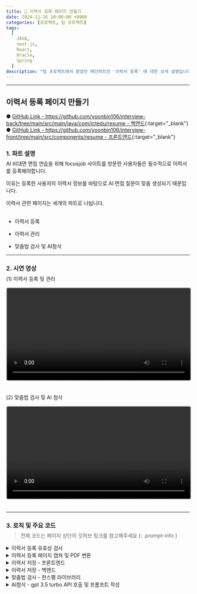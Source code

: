 ```yaml
---
title: 📝 이력서 등록 페이지 만들기
date: 2024-11-26 10:00:00 +0900
categories: [프로젝트, 팀 프로젝트]
tags:
  [
    JAVA,
    next.js,
    React,
    Oracle,
    Spring
  ]
description: "팀 프로젝트에서 맡았던 메인파트인 '이력서 등록' 에 대한 상세 설명입니다."
---
```


---


## <span class="centered-title">**이력서 등록 페이지 만들기**</span>

● [GitHub Link - https://github.com/yoonbin106/interview-back/tree/main/src/main/java/com/ictedu/resume - 백엔드](https://github.com/yoonbin106/interview-back/tree/main/src/main/java/com/ictedu/resume){:target="_blank"}
● [GitHub Link - https://github.com/yoonbin106/interview-front/tree/main/src/components/resume - 프론트엔드](https://github.com/yoonbin106/interview-front/tree/main/src/components/resume){:target="_blank"}

### <span class="larger-text" style="display: block; margin-bottom:-10px;">1. **파트 설명**</span>

AI 비대면 면접 연습을 위해 focusjob 사이트를 방문한 사용자들은 <span class="emphasize">필수적으로 이력서를 등록</span>해야합니다.

이유는 등록한 사용자의 <span class="emphasize">이력서 정보를 바탕으로 AI 면접 질문이 맞춤 생성</span>되기 때문입니다.

이력서 관련 페이지는 세개의 파트로 나뉩니다.

- <span class="little-title" style="display: block; margin-top:30px;">이력서 등록</span>

- <span class="little-title">이력서 관리</span>

- <span class="little-title">맞춤법 검사 및 AI첨삭</span>

---

### <span class="larger-text" style="display: block; margin-bottom:-10px;">2. **시연 영상**</span>

<span class="little-title">(1) 이력서 등록 및 관리</span>

<video controls style="width: 100%; max-width: 700px; margin-bottom: 20px; border: 2px solid #cccccc; border-radius: 5px;">
  <source src="{{ '/assets/video/이력서등록시연.mp4' | relative_url }}" type="video/mp4">
</video>

<span class="little-title">(2) 맞춤법 검사 및 AI 첨삭</span>

<video controls style="width: 100%; max-width: 700px; margin-bottom: 20px; border: 2px solid #cccccc; border-radius: 5px;">
  <source src="{{ '/assets/video/AI첨삭시연.mp4' | relative_url }}" type="video/mp4">
</video>

---

### <span class="larger-text" style="display: block; margin-bottom:-10px;">3. **로직 및 주요 코드**</span>

> 전체 코드는 페이지 상단의 깃허브 링크를 참고해주세요
{: .prompt-info }

<details>
<summary class="custom-summary">이력서 등록 유효성 검사</summary>
<div class = "toggle-content">
<pre class = "code-box">
<code class = "language-javascript">
  // 1. 이력서 제목 유효성 검사
  if (formData.resume_title.trim() === &#39;&#39;) {
    setShowTitleError(true);
    if (!hasError) {
      firstErrorField = () =&gt; window.scrollTo(0, 0); // 이력서 제목으로 스크롤
    }
    hasError = true;
  }

  // 2. 인적사항 섹션 유효성 검사

  // 프로필 이미지
  if (!profileImage) {
    setProfileImageError(true);
    if (!hasError) {
      firstErrorField = () =&gt; sectionsRef.personalInfo.current.scrollIntoView({ behavior: &#39;smooth&#39; });
    }
    hasError = true;
  }

  // 성별
  if (!formData.gender || ![&#39;male&#39;, &#39;female&#39;, &#39;other&#39;].includes(formData.gender)) {
    setGenderError(true);
    if (!hasError) {
      firstErrorField = () =&gt; sectionsRef.personalInfo.current.scrollIntoView({ behavior: &#39;smooth&#39; });
    }
    hasError = true;
  }

  // 상세주소
  if (specificAddress.trim() === &#39;&#39;) {
    setPostcodeError(true);
    if (!hasError) {
      firstErrorField = () =&gt; sectionsRef.address.current.scrollIntoView({ behavior: &#39;smooth&#39; });
    }
    hasError = true;
  }

  // 3. 자기소개
  if (selfIntroduction.trim() === &#39;&#39;) {
    setShowSelfIntroError(true);
    if (!hasError) {
      firstErrorField = () =&gt; sectionsRef.selfIntroduction.current.scrollIntoView({ behavior: &#39;smooth&#39; });
    }
    hasError = true;
  }

  // 4. 지원동기
  if (motivation.trim() === &#39;&#39;) {
    setShowMotivationError(true);
    if (!hasError) {
      firstErrorField = () =&gt; sectionsRef.motivation.current.scrollIntoView({ behavior: &#39;smooth&#39; });
    }
    hasError = true;
  }

  // 5. 학력 섹션 유효성 검사
  const newEducationErrors = educationErrors.map((error) =&gt; ({ ...error })); // 깊은 복사
  educationFields.forEach((field, index) =&gt; {
      let fieldHasError = false;

      // 학교명
      if (field.school_name.trim() === &#39;&#39;) {
          if (!newEducationErrors[index]) newEducationErrors[index] = {}; // 초기화
          newEducationErrors[index].school_name = true;
          fieldHasError = true;
      }

      // 전공
      if (field.major.trim() === &#39;&#39;) {
          if (!newEducationErrors[index]) newEducationErrors[index] = {}; // 초기화
          newEducationErrors[index].major = true;
          fieldHasError = true;
      }

      // 입학
      if (field.start_date === &#39;&#39;) {
          if (!newEducationErrors[index]) newEducationErrors[index] = {}; // 초기화
          newEducationErrors[index].start_date = true;
          fieldHasError = true;
      }

      // 졸업
      if (field.end_date === &#39;&#39;) {
          if (!newEducationErrors[index]) newEducationErrors[index] = {}; // 초기화
          newEducationErrors[index].end_date = true;
          fieldHasError = true;
      }

      // 졸업구분
      if (field.graduation_status === &#39;&#39;) {
          if (!newEducationErrors[index]) newEducationErrors[index] = {}; // 초기화
          newEducationErrors[index].graduation_status = true;
          fieldHasError = true;
      }

      // 6. 희망 근무조건 섹션 유효성 검사

      // 첫 번째 오류 필드로 스크롤 이동 설정
      if (fieldHasError && !hasError) {
          firstErrorField = () =&gt; sectionsRef.education.current.scrollIntoView({ behavior: &#39;smooth&#39; });
          hasError = true;
      }
  });

  setEducationErrors(newEducationErrors);

  // 첫 번째 에러 필드로 스크롤
  if (firstErrorField) {
    firstErrorField();
  }

  // 에러가 있으면 종료
  if (hasError) return;

  checkAndSetExemptions();
  setModalContent(&#39;작성 내용은 PDF 파일로 저장됩니다&lt;br/&gt;이력서를 저장하시겠습니까?&#39;);
  setIsModalOpen(true);
</code>

</pre>
</div>
</details>

<details>
<summary class="custom-summary">이력서 등록 페이지 캡쳐 및 PDF 변환</summary>
<div class = "toggle-content">
<pre class = "code-box">
<code class = "language-javascript">
const generatePDF = async () =&gt; {
  const buttons = document.querySelectorAll(&#39;button&#39;);
  buttons.forEach(button =&gt; button.style.display = &#39;none&#39;);
  const content = document.getElementById(&#39;resume-content&#39;);
  const canvas = await html2canvas(content, { 
    scale: 2,
    useCORS: true,
    scrollX: 0,
    scrollY: 0,
  });
  
  const imgData = canvas.toDataURL(&#39;image/png&#39;);
  const pdf = new jsPDF(&#39;p&#39;, &#39;mm&#39;, &#39;a4&#39;, true);
  const imgWidth = 207;
  const pageHeight = 295;
  const imgHeight = (canvas.height * imgWidth) / canvas.width;
  let heightLeft = imgHeight;
  let position = 0;
  
  pdf.addImage(imgData, &#39;PNG&#39;, 0, position, imgWidth, imgHeight);
  heightLeft -= pageHeight;
  
  while (heightLeft &gt;= 0) {
      position = heightLeft - imgHeight;
      pdf.addPage();
      pdf.addImage(imgData, &#39;PNG&#39;, 0, position, imgWidth, imgHeight);
      heightLeft -= pageHeight;
  }
  const pdfBlob = pdf.output(&#39;blob&#39;);
  buttons.forEach(button =&gt; button.style.display = &#39;&#39;);
  return pdfBlob;
};
</code>
</pre>
</div>
</details>

<details>
<summary class="custom-summary">이력서 저장 - 프론트엔드</summary>
<div class = "toggle-content">
<pre class = "code-box">
<code class = "language-javascript">
  const confirmAction = async () =&gt; {
    if (modalContent === &#39;작성 내용은 PDF 파일로 저장됩니다&lt;br/&gt;이력서를 저장하시겠습니까?&#39;) {
        try {
            setLoadingSave(true); // 저장 시작 시 로딩 모달 표시
            const pdfData = await generatePDF();
            const formDataToSend = new FormData();
            formDataToSend.append(&#39;file&#39;, new Blob([pdfData], { type: &#39;application/pdf&#39; }), `${formData.resume_title}.pdf`); // 제목을 파일 이름으로 설정
            formDataToSend.append(&#39;title&#39;, formData.resume_title);
            formDataToSend.append(&#39;email&#39;, formData.email);
            formDataToSend.append(&#39;desired_company&#39;, formData.desired_company); 

            const uploadResponse = await axios.post(&#39;http://localhost:8080/api/resume/upload&#39;, formDataToSend, {
                headers: {
                    &#39;Content-Type&#39;: &#39;multipart/form-data&#39;,
                },
            });

            const resumeId = uploadResponse.data.resumeId;

            await axios.post(&#39;http://localhost:8080/api/resume/proofread/save&#39;, {
                resumeId: resumeId,
                selfIntroduction: selfIntroduction,
                motivation: motivation
            });
            
            const keywordResponse = await axios.post(&#39;http://localhost:8080/api/resume/update-keywords&#39;, {
                resumeId: resumeId,
                selfIntroduction: selfIntroduction,
                motivation:motivation
            });

            setIsModalOpen(false);
            setIsConfirmationOpen(true);
        } catch (error) {
            console.error(&#39;에러 발생:&#39;, error);
        } finally {
            setLoadingSave(false);
        }
    } else {
        setIsModalOpen(false);
        router.push(&#39;/resume/resumeList&#39;);
    }
};
</code>

</pre>
</div>
</details>

<details>
<summary class="custom-summary">이력서 저장 - 백엔드</summary>
<div class = "toggle-content">
<pre class = "code-box">
<code class = "language-java">
ResumeService.java

@Service
public class ResumeService {

    @Autowired
    private ResumeRepository resumeRepository;

    @Autowired
    private ResumeProofreadRepository proofreadRepository;
    
    @Autowired
    private ExtractKeywordsService extractKeywordsService;
    
    @Autowired
    private UserService userService;
    
    @Transactional
    public ResumeEntity saveResume(MultipartFile file, String title, String desiredCompany, User user) throws IOException {
        ResumeEntity resumeEntity = ResumeEntity.builder()
                .resumePdf(file.getBytes())
                .title(title)
                .desiredCompany(desiredCompany) // 입사 희망 기업명 설정
                .user(user)
                .createdDate(LocalDateTime.now())
                .build();
        return resumeRepository.save(resumeEntity);  // 저장된 ResumeEntity를 반환
    }
    
    @Transactional
    public void saveProofread(ResumeEntity resume, String selfIntroduction, String motivation) {
        ResumeProofreadEntity proofreadEntity = ResumeProofreadEntity.builder()
                .resume(resume)
                .selfIntroduction(selfIntroduction)
                .motivation(motivation)
                .build();
        proofreadRepository.save(proofreadEntity);
    }
    
    public List&lt;ResumeEntity&gt; findResumesByUser(User user) {
        return resumeRepository.findByUser(user);
    }

    public Optional&lt;ResumeEntity&gt; findResumeById(Long resumeId) {
        return resumeRepository.findById(resumeId);
    }

    @Transactional
    public void deleteResume(Long resumeId) {
        Optional&lt;ResumeEntity&gt; resumeOpt = resumeRepository.findById(resumeId);
        if (resumeOpt.isPresent()) {
            ResumeEntity resume = resumeOpt.get();
            proofreadRepository.deleteByResume(resume);
            resumeRepository.delete(resume);
        }
    }

    
    public Optional&lt;ResumeProofreadEntity&gt; getProofreadByResume(ResumeEntity resume) {
        return proofreadRepository.findByResume(resume);
    }
    public Optional&lt;ResumeProofreadEntity&gt; getProofreadByResumeId(Long resumeId) {
        return proofreadRepository.findByResume_ResumeId(resumeId);
    }
    
    @Transactional
    public void updateKeywords(Long resumeId, String selfIntroduction, String motivation) throws IOException {
        Optional&lt;ResumeEntity&gt; resumeOpt = resumeRepository.findById(resumeId);
        if (resumeOpt.isPresent()) {
            ResumeEntity resume = resumeOpt.get();
            
            String[] keywordsSelfIntroduction = extractKeywordsService.extractKeywords(selfIntroduction);
            String[] keywordsMotivation = extractKeywordsService.extractKeywords(motivation);
            
            resume.setKeywordsSelfIntroduction(String.join(&quot;, &quot;, keywordsSelfIntroduction));
            resume.setKeywordsMotivation(String.join(&quot;, &quot;, keywordsMotivation));
            resumeRepository.save(resume);
        }
    }
}
</code>
</pre>

<pre class = "code-box" style="margin-top:30px;">
<code class = "language-java">
ResumeController.java

@RestController
@RequestMapping(&quot;/api/resume&quot;)
@CrossOrigin(origins = &quot;http://localhost:3000&quot;)
public class ResumeController {

    @Autowired
    private ResumeService resumeService;

    @Autowired
    private UserService userService;
    
    @Autowired
    private ResumeProofreadRepository resumeProofreadRepository;

    @PostMapping(&quot;/upload&quot;)
    public ResponseEntity&lt;?&gt; uploadResume(@RequestParam(&quot;email&quot;) String email,
                                          @RequestParam(&quot;file&quot;) MultipartFile file,
                                          @RequestParam(&quot;title&quot;) String title,
                                          @RequestParam(&quot;desired_company&quot;) String desiredCompany) { // 원하는 기업명 추가
        try {
            Optional&lt;User&gt; user = userService.findByEmail(email);
            if (user.isPresent()) {
                ResumeEntity savedResume = resumeService.saveResume(file, title, desiredCompany, user.get());
                return ResponseEntity.ok(Map.of(&quot;message&quot;, &quot;이력서가 성공적으로 업로드되었습니다.&quot;, &quot;resumeId&quot;, savedResume.getResumeId()));
            } else {
                return ResponseEntity.status(HttpStatus.NOT_FOUND).body(&quot;사용자를 찾을 수 없습니다.&quot;);
            }
        } catch (Exception e) {
            return ResponseEntity.status(HttpStatus.INTERNAL_SERVER_ERROR).body(&quot;이력서 업로드 중 오류 발생.&quot;);
        }
    }

    @GetMapping(&quot;/user-resumes&quot;)
    public ResponseEntity&lt;?&gt; getUserResumes(@RequestParam(&quot;email&quot;) String email) {
        Optional&lt;User&gt; user = userService.findByEmail(email);
        if (user.isPresent()) {
            List&lt;ResumeEntity&gt; resumes = resumeService.findResumesByUser(user.get());
            return ResponseEntity.ok(resumes);
        } else {
            return ResponseEntity.status(HttpStatus.NOT_FOUND).body(&quot;사용자를 찾을 수 없습니다.&quot;);
        }
    }

    @GetMapping(&quot;/download/{resumeId}&quot;)
    public ResponseEntity&lt;?&gt; downloadResume(@PathVariable Long resumeId) throws UnsupportedEncodingException {
        Optional&lt;ResumeEntity&gt; resume = resumeService.findResumeById(resumeId);
        if (resume.isPresent()) {
            ResumeEntity resumeEntity = resume.get();
            String resumeTitle = resumeEntity.getTitle().replaceAll(&quot;[^a-zA-Z0-9가-힣]&quot;, &quot;_&quot;) + &quot;.pdf&quot;;  // 제목에서 특수문자를 _로 대체하고 확장자 추가

            // UTF-8로 인코딩된 파일 이름을 지원하기 위해 filename* 사용
            String encodedFilename = URLEncoder.encode(resumeTitle, StandardCharsets.UTF_8.toString()).replace(&quot;+&quot;, &quot;%20&quot;);
            
            ResponseEntity.BodyBuilder responseBuilder = ResponseEntity.ok()
                .header(HttpHeaders.CONTENT_DISPOSITION, &quot;attachment; filename*=UTF-8''&quot; + encodedFilename)
                .header(HttpHeaders.CONTENT_TYPE, &quot;application/pdf&quot;);  // MIME 타입 설정

            return responseBuilder.body(resumeEntity.getResumePdf());
        } else {
            return ResponseEntity.status(HttpStatus.NOT_FOUND).body(&quot;이력서를 찾을 수 없습니다.&quot;);
        }
    }

    @DeleteMapping(&quot;/delete/{resumeId}&quot;)
    public ResponseEntity&lt;?&gt; deleteResume(@PathVariable Long resumeId) {
        try {
            resumeService.deleteResume(resumeId);
            return ResponseEntity.ok(&quot;이력서가 성공적으로 삭제되었습니다.&quot;);
        } catch (Exception e) {
            return ResponseEntity.status(HttpStatus.INTERNAL_SERVER_ERROR).body(&quot;이력서 삭제 중 오류 발생.&quot;);
        }
    }

    @GetMapping(&quot;/proofread/{resumeId}&quot;)
    public ResponseEntity&lt;?&gt; getProofread(@PathVariable Long resumeId) {
        Optional&lt;ResumeProofreadEntity&gt; proofread = resumeProofreadRepository.findByResume_ResumeId(resumeId);
        if (proofread.isPresent()) {
            Map&lt;String, String&gt; response = new HashMap&lt;&gt;();
            response.put(&quot;selfIntroduction&quot;, proofread.get().getSelfIntroduction());
            response.put(&quot;motivation&quot;, proofread.get().getMotivation());
            return ResponseEntity.ok(response);
        } else {
            return ResponseEntity.status(HttpStatus.NOT_FOUND).body(&quot;첨삭 정보를 찾을 수 없습니다.&quot;);
        }
    }

    @PostMapping(&quot;/proofread/save&quot;)
    public ResponseEntity&lt;?&gt; saveProofread(@RequestBody Map&lt;String, Object&gt; requestData) {
        Long resumeId = Long.parseLong(requestData.get(&quot;resumeId&quot;).toString());
        String selfIntroduction = (String) requestData.get(&quot;selfIntroduction&quot;);
        String motivation = (String) requestData.get(&quot;motivation&quot;);

        Optional&lt;ResumeEntity&gt; resume = resumeService.findResumeById(resumeId);
        if (resume.isPresent()) {
            resumeService.saveProofread(resume.get(), selfIntroduction, motivation);
            return ResponseEntity.ok(&quot;AI 첨삭 정보가 성공적으로 저장되었습니다.&quot;);
        } else {
            return ResponseEntity.status(HttpStatus.NOT_FOUND).body(&quot;이력서를 찾을 수 없습니다.&quot;);
        }
    }
    
    @PostMapping(&quot;/update-keywords&quot;)
    public ResponseEntity&lt;?&gt; updateKeywords(@RequestBody Map&lt;String, Object&gt; requestData) {
        Long resumeId = Long.parseLong(requestData.get(&quot;resumeId&quot;).toString());
        String selfIntroduction = (String) requestData.get(&quot;selfIntroduction&quot;);
        String motivation = (String) requestData.get(&quot;motivation&quot;);

        try {
            resumeService.updateKeywords(resumeId, selfIntroduction, motivation);
            return ResponseEntity.ok(&quot;키워드가 성공적으로 업데이트되었습니다.&quot;);
        } catch (IOException e) {
            return ResponseEntity.status(HttpStatus.INTERNAL_SERVER_ERROR).body(&quot;키워드 업데이트 중 오류 발생.&quot;);
        }
    }
}
</code>
</pre>
</div>
</details>

<details>
<summary class="custom-summary">맞춤법 검사 - 한스펠 라이브러리</summary>
<div class = "toggle-content">
<pre class = "code-box">
<code class = "language-javascript">
//hanspellsever.js

const express = require(&#39;express&#39;);
const hanspell = require(&#39;hanspell&#39;);
const bodyParser = require(&#39;body-parser&#39;);
const cors = require(&#39;cors&#39;);  // cors 모듈을 가져옵니다.

const app = express();

// CORS 설정
app.use(cors({
  origin: &#39;http://localhost:3000&#39;, // 요청을 허용할 출처
  methods: [&#39;GET&#39;, &#39;POST&#39;, &#39;PUT&#39;, &#39;DELETE&#39;, &#39;OPTIONS&#39;], // 허용할 HTTP 메서드
  allowedHeaders: [&#39;Content-Type&#39;, &#39;Authorization&#39;], // 허용할 요청 헤더
}));

// 모든 경로에 대해 OPTIONS 메서드를 처리하도록 설정
app.options(&#39;*&#39;, cors());

app.use(bodyParser.json());

app.post(&#39;/check-spelling&#39;, (req, res) =&gt; {
  const sentence = req.body.sentence;

  let isResponseSent = false; // 응답이 이미 전송되었는지 추적

  hanspell.spellCheckByDAUM(
    sentence,
    6000,
    (result) =&gt; {
      if (!isResponseSent) {
        isResponseSent = true;
        res.json(result);
      }
    },
    (err) =&gt; {
      if (!isResponseSent) {
        isResponseSent = true;
        res.status(500).send(&#39;Spelling check error&#39;);
      }
    }
  );
});

const PORT = 3001;
app.listen(PORT, () =&gt; {
  console.log(`Server running on port ${PORT}`);
});
</code>
</pre>
<pre class = "code-box" style="margin-top:30px;">
<code class = "language-javascript">
결과화면 (우측 사이드바)

{isProofreadSidebarOpen &amp;&amp; (
  &lt;div className={`$ {proofreadStyles.proofreadSidebar} $ {isProofreadSidebarOpen ? proofreadStyles.open : &#39;&#39;} $ {isSidebarCollapsed ? proofreadStyles.collapsed : &#39;&#39;}`}&gt;
    &lt;div className={proofreadStyles.sidebarHeader}&gt;
      &lt;h3 style={{ borderBottom: &#39;2px solid black&#39;, paddingBottom: &#39;5px&#39; }}&gt;맞춤법 검사 결과&lt;/h3&gt;
      &lt;div className={proofreadStyles.sidebarIcons}&gt;
        {isSidebarCollapsed ? (
          &lt;KeyboardArrowDownIcon onClick={toggleSidebarHeight} style={{ cursor: &#39;pointer&#39;, marginRight:&#39;65px&#39;, marginTop:&#39;10px&#39; }} /&gt;
        ) : (
          &lt;KeyboardArrowUpIcon onClick={toggleSidebarHeight} style={{ cursor: &#39;pointer&#39;, marginRight:&#39;65px&#39;, marginTop:&#39;10px&#39; }} /&gt;
        )}
        &lt;button className={proofreadStyles.closeButton} onClick={closeProofreadSidebar}&gt;
          &lt;CloseIcon style={{ marginTop:&#39;5px&#39; }} /&gt;
        &lt;/button&gt;
      &lt;/div&gt;
    &lt;/div&gt;
    &lt;div className={proofreadStyles.sidebarContent}&gt;
      {proofreadResult.length &gt; 0 ? (
        &lt;ul&gt;
          {proofreadResult.map((item, index) =&gt; (
            &lt;li key={index} className={proofreadStyles.resultItem}&gt;
              &lt;p&gt;&lt;strong&gt;잘못된 표현 :&lt;/strong&gt; {item.token}&lt;/p&gt;
              &lt;p&gt;&lt;strong&gt;수정 제안 :&lt;/strong&gt; {item.suggestions.join(&#39;, &#39;)}&lt;/p&gt;
              &lt;p&gt;&lt;strong&gt;수정 이유 :&lt;/strong&gt; {item.info}&lt;/p&gt;
            &lt;/li&gt;
          ))}
        &lt;/ul&gt;
      ) : (
        &lt;p&gt;맞춤법 검사 결과가 없습니다.&lt;/p&gt;
      )}
    &lt;/div&gt;
  &lt;/div&gt;
)}
</code>
</pre>
</div>
</details>

<details>
<summary class="custom-summary">AI첨삭 - gpt 3.5 turbo API 호출 및 프롬프트 작성</summary>
<div class = "toggle-content">
<pre class = "code-box">
<code class = "language-java">
ProofreadSelfController.java

@RestController
public class ProofreadSelfController {

    private final ProofreadSelfService proofreadService;

    public ProofreadSelfController(ProofreadSelfService proofreadService) {
        this.proofreadService = proofreadService;
    }

    @PostMapping(&#34;/api/chatgpt-self&#34;)
    public String getChatGPTResponse(@RequestBody Map&lt;String, String&gt; requestData) {
        try {
            String text = requestData.get(&#34;text&#34;);
            return proofreadService.getChatGPTResponse(text);
        } catch (IOException e) {
            e.printStackTrace();
            return &#34;Error occurred while processing your request: &#34; + e.getMessage();
        } catch (Exception e) {
            e.printStackTrace();
            return &#34;An unexpected error occurred: &#34; + e.getMessage();
        }
    }
}
</code>
</pre>
<pre class = "code-box" style="margin-top:30px;">
<code class = "language-java">
ProofreadSelfService.java

@Service
public class ProofreadSelfService {
	@Value(&#34;${proofread.api-key}&#34;)
    private String apiKey;

    private static final String API_URL = &#34;https://api.openai.com/v1/chat/completions&#34;;
    private final ObjectMapper objectMapper = new ObjectMapper();

    public String getChatGPTResponse(String text) throws IOException {
        OkHttpClient client = new OkHttpClient.Builder()
            .connectTimeout(120, TimeUnit.SECONDS)
            .writeTimeout(120, TimeUnit.SECONDS)
            .readTimeout(120, TimeUnit.SECONDS)
            .build();

     // 프롬프트 생성
        StringBuilder promptBuilder = new StringBuilder();
        promptBuilder.append(&#34;우리는 웹페이지의 이용자가 이력서의 &#39;자기소개&#39; 파트에 작성한 텍스트를 기반으로 자기소개 첨삭을 할거야.&#34;);
        promptBuilder.append(&#34;이용자는 아직 회사에 입사하지 않은 상태고, 회사 입사를 위한 이력서의 자기소개란에 자기소개를 적고있는 상황이야.&#34;);
        promptBuilder.append(&#34;회사 입사를 위한 공식적인 자기소개서 작성이니까 이용자는 공식적이고 격식있는 문체로 텍스트를 작성하겠지.&#34;);
        promptBuilder.append(&#34;우리는 이 텍스트를 사용자에게 받아서 분석한 뒤 AI첨삭을 해주는 역할을 하는거야.&#34;);
        promptBuilder.append(&#34;이용자에게 첨삭 결과를 보여줄 때는 반드시 존댓말을 사용하고 일정한 어투를 유지해야 해.&#34;);
        promptBuilder.append(&#34;텍스트를 읽고 자기소개 첨삭을 해주는 기준을 알려줄게. 그에 맞게 너가 메시지를 표시해주면 돼.&#34;);
        promptBuilder.append(&#34;첫번째 기준은 이용자가 작성한 텍스트가 공식적인 이력서 작성에 맞지 않는 문체인 경우야.&#34;);
        promptBuilder.append(&#34;비격식적인 표현이나 구어체를 사용하는 경우 수정을 해줘.사용자가 자신을 표현할 때는 &#39;나&#39;,&#39;내가&#39;라고 적었을경우&#39;저&#39;,&#39;제가&#39; 로 수정해줘. 또한 이용자가 &#39;~했어요&#39;와 같은 &#39;요&#39; 로 끝나거나 ~할게, ~게 , ~네 등으로 문장이 끝나는 구어체를 사용자가 작성했다면 &#39;~했습니다,~입니다&#39; 와 같이 &#39;~다&#39;로 끝나는 문체로 수정해줘.&#34;);
        promptBuilder.append(&#34;두번째 기준은 명료성과 간결성이야.비슷한 단어나 문장이 계속 사용되거나 문장이 완전하게 끝나지 않은 문장이 있는지 파악해주고 있다면 문장을 간결하고 명확하게 끝나게 수정해주면 돼.&#34;);
        promptBuilder.append(&#34;문장이 완전하게 끝나지 않은 문장의 예시로는 &#39;은,는,이,가&#39; 등으로 문장이 불완전하게 끝나는 경우가 있겠지. 또한 명사로 문장이 끝나버리는 경우에도 완전한 문장으로 수정해줘.&#34;);
        promptBuilder.append(&#34;위의 기준들에 따라 사용자의 텍스트를 수정하여 첨삭 결과 메시지를 띄울 때, &#39;▶ 첨삭 결과는 다음과 같습니다.&#39;로 제목을 보여주고 밑에 수정 결과 메시지를 띄워줘.&#34;);
        promptBuilder.append(&#34;반드시 수정이 완료된 사용자의 텍스트 전체 문장을 한 번에 보내줘.&#34;);
        promptBuilder.append(&#34;또한 사용자의 텍스트를 수정할 때는 요약을 하거나 글의 흐름을 바꾸면 안돼.&#34;);
        promptBuilder.append(&#34;원래의 문장 구조를 유지하되, 위의 기준에 맞지 않는 부분만 수정하는 식으로 해야 해.&#34;);

        promptBuilder.append(&#34;수정된 텍스트 전체 문장을 보냈다면, 다시 두 줄 띄우고 &#39;▶ 수정 부분은 다음과 같습니다.&#39;로 제목을 보여주고 밑에 수정 이유 메세지를 보여줘.&#34;);
        promptBuilder.append(&#34;수정 이유를 보여줄때는 - 하이푼으로 틀을 시작하고 &#39;수정이유&#39; : &#39;수정 전 문장&#39; → &#39;수정 후 문장&#39; 이런 형식이 하나의 틀이라고 생각하면돼. 하나의 틀에는 하나의 반드시 하나의 하이푼만 들어가야해. 따라서 반드시 &#39;수정이유&#39; 앞에만 하이푼이 붙어야겠지. &#39;수정이유&#39;가 틀의 시작이니까.&#34;);
        
        promptBuilder.append(&#34;위의 틀에서 &#39;수정 이유&#39; 에는 너가 수정을 한 이유가 들어가야하고 &#39;수정 전 문장&#39;에는 수정을 거치기 전 사용자의 텍스트 원본만 들어가야해. &#39;수정 후 문장&#39;은 너가 수정을 완료한 문장만 들어가야해. &#34;);
        promptBuilder.append(&#34;수정이유 틀인 &#39;수정 전 문장&#39; 과 &#39;수정 후 문장&#39; 이 텍스트는 포함시키지 마.이건 내가 너에게 알려주는 틀일뿐이야. 저 틀안에 내가 요청한 문장만 사용자에게 보여주면돼.  &#34;);
        promptBuilder.append(&#34;너가 이해하기 쉽게 수정이유 예시를 보여주자면 다음과같아.  &#34;);
        promptBuilder.append(&#34; - 수정이유 : 문체가 비격식적인 표현을 포함하고 있어 격식 있는 문체로 수정했습니다.\r\n&#34;
        		+&#34;&#39;대학교에서 여러 가지 프로젝트를 진행했습니더.&#34; → &#34;&#39;대학교에서 여러 가지 프로젝트를 진행했습니다.&#34;&#34;);
        promptBuilder.append(&#34;위의 예시를 참고해서 같은 틀과 형식으로 수정이유를 보여주면돼. &#34;);
        promptBuilder.append(&#34;<필수&gt;&#34;);
        promptBuilder.append(&#34;위에서 언급한 내용들을 모두 반드시 지켜야 해.&#34;);
        promptBuilder.append(&#34;그리고 너는 첨삭 결과 외에는 아무것도 표시하면 안 돼.&#34;);
        promptBuilder.append(&#34;너가 수정한 부분들은 하나도 빠뜨리지 않고 반드시 모두 수정이유 메시지로 사용자에게 보여줘야해.&#34;);
        promptBuilder.append(&#34;내가 너에게 주는 지시 사항이나, 너가 나한테 대답하는 내용은 절대로 첨삭 결과에 포함되면 안 돼.&#34;);
        promptBuilder.append(&#34;결과에는 오직 첨삭 메시지와 관련된 내용만 포함시키고, 그 외의 불필요한 텍스트나 내용은 절대로 포함시키지 마.&#34;);
        promptBuilder.append(&#34;사용자에게는 오직 첨삭 결과와 수정 이유만 보여줘야 해.&#34;);
        promptBuilder.append(&#34;자 그럼 아래 텍스트를 읽고 위의 지시사항에 맞게 첨삭 결과를 출력해줘.&#34;);
        promptBuilder.append(text);
        promptBuilder.append(&#34;텍스트를 분석할때는 반드시 원본 그대로 분석을 한 뒤 첨삭을 진행해야해.&#34;);

        String prompt = promptBuilder.toString();

        // JSON 요청 본문 생성
        Map<String, Object> jsonBody = new HashMap&lt;&gt;();
        jsonBody.put(&#34;model&#34;, &#34;gpt-3.5-turbo&#34;);

        Map<String, String> message = new HashMap&lt;&gt;();
        message.put(&#34;role&#34;, &#34;user&#34;);
        message.put(&#34;content&#34;, prompt);

        jsonBody.put(&#34;messages&#34;, new Object[] { message });

        MediaType mediaType = MediaType.parse(&#34;application/json&#34;);
        RequestBody body = RequestBody.create(objectMapper.writeValueAsString(jsonBody), mediaType);

        // API 호출
        Request request = new Request.Builder()
            .url(API_URL)
            .addHeader(&#34;Authorization&#34;, &#34;Bearer &#34; + apiKey)
            .post(body)
            .build();

        Response response = client.newCall(request).execute();

        if (response.isSuccessful()) {
            // 응답 본문 처리
            String responseBody = response.body().string();
            JsonNode jsonResponse = objectMapper.readTree(responseBody);
            JsonNode choicesNode = jsonResponse.get(&#34;choices&#34;);
            String chatResponse = choicesNode.get(0).get(&#34;message&#34;).get(&#34;content&#34;).asText();

            return chatResponse;
        } else {
            // 오류 처리
            throw new IOException(&#34;API 호출 실패: &#34; + response.code());
        }
    }
}
</code>
</pre>
</div>
</details>

